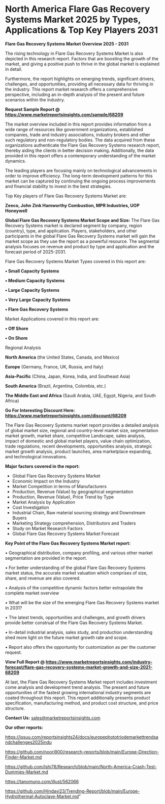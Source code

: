 # North America Flare Gas Recovery Systems Market 2025 by Types, Applications & Top Key Players 2031

<Strong> Flare Gas Recovery Systems Market Overview 2025 - 2031</strong>

The rising technology in Flare Gas Recovery Systems Market is also depicted in this research report. Factors that are boosting the growth of the market, and giving a positive push to thrive in the global market is explained in detail.

Furthermore, the report highlights on emerging trends, significant drivers, challenges, and opportunities, providing all necessary data for thriving in the industry. This report market research offers a comprehensive perspective, including an in-depth analysis of the present and future scenarios within the industry.

<strong>Request Sample Report @ <a href=https://www.marketreportsinsights.com/sample/68209>https://www.marketreportsinsights.com/sample/68209</a></strong>

The market overview included in this report provides information from a wide range of resources like government organizations, established companies, trade and industry associations, industry brokers and other such regulatory and non-regulatory bodies. The data acquired from these organizations authenticate the Flare Gas Recovery Systems research report, thereby aiding the clients in better decision making. Additionally, the data provided in this report offers a contemporary understanding of the market dynamics.

The leading players are focusing mainly on technological advancements in order to improve efficiency. The long-term development patterns for this market can be captured by continuing the ongoing process improvements and financial stability to invest in the best strategies.

Top Key players of Flare Gas Recovery Systems Market are:

<strong>Zeeco, John Zink Hamworthy Combustion, MPR Industries, UOP Honeywell</strong>

<strong><b>Global Flare Gas Recovery Systems Market Scope and Size:</b></strong>
The Flare Gas Recovery Systems market is declared segment by company, region (country), type, and application. Players, stakeholders, and other participants in the global Flare Gas Recovery Systems market will gain the market scope as they use the report as a powerful resource. The segmental analysis focuses on revenue and product by type and application and the forecast period of 2025-2031.

Flare Gas Recovery Systems Market Types covered in this report are:

<strong>• Small Capacity Systems

• Medium Capacity Systems

• Large Capacity Systems

• Very Large Capacity Systems

• Flare Gas Recovery Systems</strong>

Market Applications covered in this report are:

<strong>• Off Shore

• On Shore</strong> 

Regional Analysis

<strong>North America</strong> (the United States, Canada, and Mexico)

<strong>Europe</strong> (Germany, France, UK, Russia, and Italy)

<strong>Asia-Pacific</strong> (China, Japan, Korea, India, and Southeast Asia)

<strong>South America</strong> (Brazil, Argentina, Colombia, etc.)

<strong>The Middle East and Africa</strong> (Saudi Arabia, UAE, Egypt, Nigeria, and South Africa)

<strong>Go For Interesting Discount Here: <a href=https://www.marketreportsinsights.com/discount/68209>https://www.marketreportsinsights.com/discount/68209</a></strong>

The Flare Gas Recovery Systems market report provides a detailed analysis of global market size, regional and country-level market size, segmentation market growth, market share, competitive Landscape, sales analysis, impact of domestic and global market players, value chain optimization, trade regulations, recent developments, opportunities analysis, strategic market growth analysis, product launches, area marketplace expanding, and technological innovations.

<strong><b>Major factors covered in the report:</b></strong>
<ul>
  <li>Global Flare Gas Recovery Systems Market </li>
  <li>Economic Impact on the Industry</li>
  <li>Market Competition in terms of Manufacturers</li>
  <li>Production, Revenue (Value) by geographical segmentation</li>
  <li>Production, Revenue (Value), Price Trend by Type</li>
  <li>Market Analysis by Application</li>
  <li>Cost Investigation</li>
  <li>Industrial Chain, Raw material sourcing strategy and Downstream Buyers</li>
  <li>Marketing Strategy comprehension, Distributors and Traders</li>
  <li>Study on Market Research Factors</li>
  <li>Global Flare Gas Recovery Systems Market Forecast</li>
</ul>

<strong><b>Key Point of the Flare Gas Recovery Systems Market report:</b></strong>

• Geographical distribution, company profiling, and various other market segmentation are provided in the report.

• For better understanding of the global Flare Gas Recovery Systems market status, the accurate market valuation which comprises of size, share, and revenue are also covered.

• Analysis of the competitive dynamic factors better extrapolate the complete market overview

• What will be the size of the emerging Flare Gas Recovery Systems market in 2031?

• The latest trends, opportunities and challenges, and growth drivers provide better construal of the Flare Gas Recovery Systems Market.

• In-detail industrial analysis, sales study, and production understanding shed more light on the future market growth rate and scope.

• Report also offers the opportunity for customization as per the customer request.

<strong><b>View Full Report @ <a href=https://www.marketreportsinsights.com/industry-forecast/flare-gas-recovery-systems-market-growth-and-size-2021-68209>https://www.marketreportsinsights.com/industry-forecast/flare-gas-recovery-systems-market-growth-and-size-2021-68209</a></b></strong>


At last, the Flare Gas Recovery Systems Market report includes investment come analysis and development trend analysis. The present and future opportunities of the fastest growing international industry segments are coated throughout this report. This report additionally presents product specification, manufacturing method, and product cost structure, and price structure.

<strong>Contact Us:</strong>
sales@marketreportsinsights.com

<strong>Our other reports:</strong>

<a href=https://issuu.com/reportsinsights24/docs/europephototriodemarkettrendsandchallenges2025indu>https://issuu.com/reportsinsights24/docs/europephototriodemarkettrendsandchallenges2025indu</a>

<a href=https://github.com/noori900/research-reports/blob/main/Europe-Direction-Finder-Market.md>https://github.com/noori900/research-reports/blob/main/Europe-Direction-Finder-Market.md</a>

<a href=https://github.com/Ishi78/Research/blob/main/North-America-Crash-Test-Dummies-Market.md>https://github.com/Ishi78/Research/blob/main/North-America-Crash-Test-Dummies-Market.md</a>

<a href=https://tanomuno.com/illust/562066>https://tanomuno.com/illust/562066</a>

<a href=https://github.com/Hindavi23/Trending-Report/blob/main/Europe-Hydrothermal-Autoclave-Market.md>https://github.com/Hindavi23/Trending-Report/blob/main/Europe-Hydrothermal-Autoclave-Market.md</a>"
